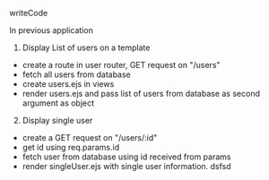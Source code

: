 writeCode

In previous application

1. Display List of users on a template

- create a route in user router, GET request on "/users"
- fetch all users from database
- create users.ejs in views
- render users.ejs and pass list of users from database as second argument as object

2. Display single user

- create a GET request on "/users/:id"
- get id using req.params.id
- fetch user from database using id received from params
- render singleUser.ejs with single user information.
dsfsd